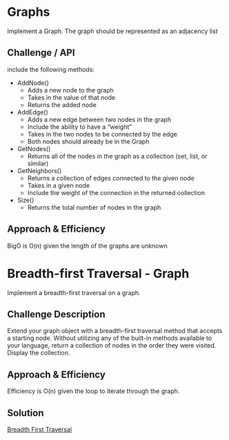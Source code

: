 # Graphs
Implement a Graph. The graph should be represented as an adjacency list

## Challenge / API
include the following methods:

- AddNode()
    - Adds a new node to the graph
    - Takes in the value of that node
    - Returns the added node
- AddEdge()
    - Adds a new edge between two nodes in the graph
    - Include the ability to have a “weight”
    - Takes in the two nodes to be connected by the edge
    - Both nodes should already be in the Graph
- GetNodes()
    - Returns all of the nodes in the graph as a collection (set, list, or similar)
- GetNeighbors()
    - Returns a collection of edges connected to the given node
    - Takes in a given node
    - Include the weight of the connection in the returned collection
- Size()
    - Returns the total number of nodes in the graph

## Approach & Efficiency
BigO is O(n) given the length of the graphs are unknown




 # Breadth-first Traversal - Graph
Implement a breadth-first traversal on a graph.


## Challenge Description
Extend your graph object with a breadth-first traversal method that accepts a starting node. Without utilizing any of the built-in methods available to your language, return a collection of nodes in the order they were visited. Display the collection.

## Approach & Efficiency
Efficiency is O(n) given the loop to iterate through the graph.

## Solution
[Breadth First Traversal](../../assets/breadth_first.PNG)

